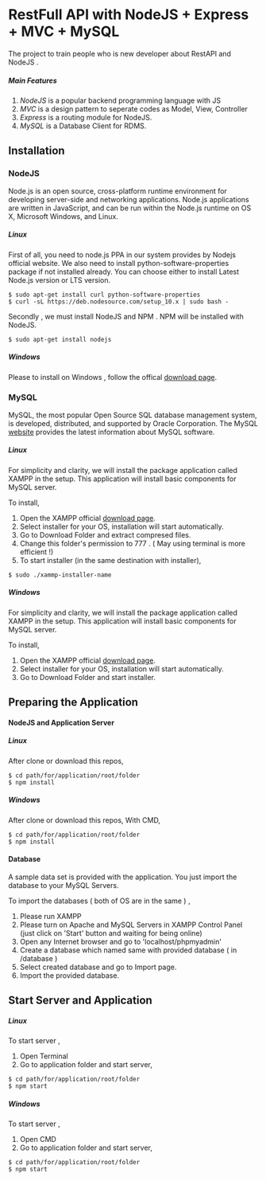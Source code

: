 # RestFull API with NodeJS + Express + MVC + MySQL

The project to train people who is new developer about RestAPI and NodeJS .


##### Main Features

1. _NodeJS_ is a popular backend programming language with JS
2. _MVC_ is a design pattern to seperate codes as Model, View, Controller
3. _Express_ is a routing module for NodeJS.
4. _MySQL_ is a Database Client for RDMS.


## Installation

### NodeJS

Node.js is an open source, cross-platform runtime environment for developing server-side and networking applications. Node.js applications are written in JavaScript, and can be run within the Node.js runtime on OS X, Microsoft Windows, and Linux.


##### Linux

First of all, you need to node.js PPA in our system provides by Nodejs official website. We also need to install python-software-properties package if not installed already. You can choose either to install Latest Node.js version or LTS version.


```shell
$ sudo apt-get install curl python-software-properties
$ curl -sL https://deb.nodesource.com/setup_10.x | sudo bash -
```

Secondly , we must install NodeJS and NPM . NPM will be installed with NodeJS.

```shell
$ sudo apt-get install nodejs
```

##### Windows

Please to install on Windows , follow the offical [download page](https://nodejs.org/en/download/current/).


### MySQL

MySQL, the most popular Open Source SQL database management system, is developed, distributed, and supported by Oracle Corporation.
The MySQL [website](http://www.mysql.com/) provides the latest information about MySQL software.

##### Linux

For simplicity and clarity, we will install the package application called XAMPP in the setup. This application will install basic components for MySQL server.

To install,

1. Open the XAMPP official [download page](https://www.apachefriends.org/tr/index.html).
2. Select installer for your OS, installation will start automatically.
3. Go to Download Folder and extract compresed files.
4. Change this folder's permission to 777 . ( May using terminal is more efficient !)
5. To start installer (in the same destination with installer),

```shell
$ sudo ./xammp-installer-name
```

##### Windows

For simplicity and clarity, we will install the package application called XAMPP in the setup. This application will install basic components for MySQL server.

To install,

1. Open the XAMPP official [download page](https://www.apachefriends.org/tr/index.html).
2. Select installer for your OS, installation will start automatically.
3. Go to Download Folder and start installer.


## Preparing the Application

#### NodeJS and Application Server

##### Linux

After clone or download this repos,


```shell
$ cd path/for/application/root/folder
$ npm install
```

##### Windows

After clone or download this repos,
With CMD,

```shell
$ cd path/for/application/root/folder
$ npm install
```

#### Database

A sample data set is provided with the application. You just import the database to your MySQL Servers.

To import the databases ( both of OS are in the same ) ,

1. Please run XAMPP
2. Please turn on Apache and MySQL Servers in XAMPP Control Panel (just click on 'Start' button and waiting for being online)
3. Open any Internet browser and go to 'localhost/phpmyadmin'
4. Create a database which named same with provided database ( in /database )
5. Select created database and go to Import page.
6. Import the provided database.

## Start Server and Application

##### Linux

To start server ,

1. Open Terminal
2. Go to application folder and start server,

```shell
$ cd path/for/application/root/folder
$ npm start
```
##### Windows

To start server ,

1. Open CMD
2. Go to application folder and start server,

```shell
$ cd path/for/application/root/folder
$ npm start
```